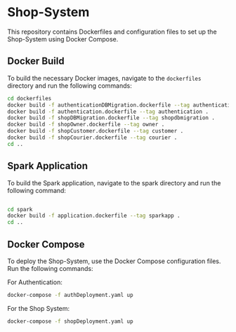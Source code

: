 # Shop-System

This repository contains Dockerfiles and configuration files to set up the Shop-System using Docker Compose.

## Docker Build

To build the necessary Docker images, navigate to the `dockerfiles` directory and run the following commands:

```bash
cd dockerfiles
docker build -f authenticationDBMigration.dockerfile --tag authenticationdbmigration .
docker build -f authentication.dockerfile --tag authentication .
docker build -f shopDBMigration.dockerfile --tag shopdbmigration .
docker build -f shopOwner.dockerfile --tag owner .
docker build -f shopCustomer.dockerfile --tag customer .
docker build -f shopCourier.dockerfile --tag courier .
cd ..
```

## Spark Application

To build the Spark application, navigate to the spark directory and run the following command:
```bash

cd spark
docker build -f application.dockerfile --tag sparkapp .
cd ..
```

## Docker Compose

To deploy the Shop-System, use the Docker Compose configuration files. Run the following commands:

For Authentication:

```bash
docker-compose -f authDeployment.yaml up
```

For the Shop System:

```bash
docker-compose -f shopDeployment.yaml up
```
